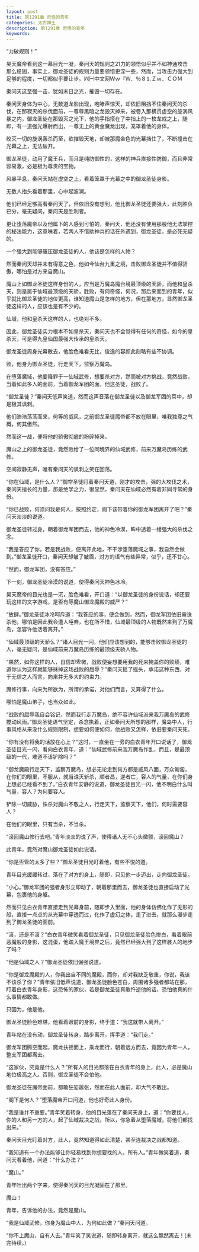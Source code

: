 ```yaml
---
layout: post
title: 第1291章 奇怪的青年
categories: 太古神王
description: 第1291章 奇怪的青年
keywords:
---
```


“力破规则！”

昊天魔帝看到这一幕目光一凝，秦问天的规则之21力的领悟似乎并不如神通攻击那么稳固，事实上，御龙圣徒的规则力量要领悟更深一些，然而，当攻击力强大到足够的程度，一切都似乎要让步。㈧㈠中文网Ｗｗ『Ｗ．％８⒈Ｚｗ．ＣＯＭ

秦问天这至强一击，犹如末日之光，摧毁一切存在。

秦问天身体为中心，无数道龙影出现，咆哮声惊天，却依旧阻挡不住秦问天的杀伐，在那寂灭的杀伐面前，一尊尊黑暗之龙毁灭掉来，被卷入那横贯虚空的旋涡风暴之内，御龙圣徒在那毁灭之光下，他的手指搭在了中指上的一枚龙戒之上，随即，有一道强光爆射而出，一尊无上的黄金魔龙出现，笼罩着他的身体。

绞灭一切的旋涡轰杀而至，欲摧毁天地，却被那魔金色的光幕挡住了，不断撞击在光幕之上，无法破开。

御龙圣徒，动用了魔王兵，而且是纯防御性的，这样的神兵直接性防御，而且非常容易激，必是极为尊贵的宝物。

风暴平息，秦问天站在虚空之上，看着笼罩于光幕之中的御龙圣徒身影。

无数人抬头看着那里，心中起波澜。

他们已经足够高看秦问天了，但依旧没有想到，他比御龙圣徒还要强大，此刻胜负已分，毫无疑问，秦问天是胜利者。

更让堕落魔帝以及他属下的人感到可怕的，秦问天，他还没有使用那股他无法掌控的秘法能力，这意味着，若两人不借助神兵的话在外遇到，御龙圣徒，是必死无疑的。

一个强大到能够碾压御龙圣徒的人，他该是怎样的人物？

然而秦问天却并未有得意之色，他如今仙台九重之境，击败御龙圣徒并不值得骄傲，哪怕是对方来自魔山。

魔山上如御龙圣徒这样身份的人，应当是万魔岛魔台境最顶级的天骄，而他和皇杀天，则是属于仙域最顶级的天骄，胜败，有何奇怪，何况，那后来而到的青年，似乎就比御龙圣徒的地位更高，谁知道魔山是怎样的地方，但在那地方，显然御龙圣徒这样的人，应该也是有不少的。

仙域，他和皇杀天这样的人，也绝对不多。

因此，御龙圣徒实力根本不如皇杀天，秦问天也不会觉得有任何的奇怪，如今的皇杀天，可是得九皇仙国最强大传承的皇杀天。

御龙圣徒周身光幕散去，他脸色难看无比，俊逸的容颜此刻略有些不协调。

败，他身为御龙圣徒，行走天下，监察万魔岛。

在堕落魔域，他要降罪于一仙域武修，想要杀对方，然而被对方挑战，竟然战败，当着如此多人的面前，当着御龙军团的面，他这圣徒，战败了。

“御龙圣徒？”秦问天低声笑道，然而这声音落在御龙圣徒以及御龙军团的耳中，却是极其讽刺。

他们浩浩荡荡而来，何等的威风，之前御龙圣徒魔帝都不放在眼里，唯我独尊之气概，何其傲然。

然而这一战，便将他的骄傲彻底的粉碎掉来。

魔山之上的御龙圣徒，竟然败给了一位同境界的仙域武修，前来万魔岛历练的武修。

空间寂静无声，唯有秦问天的讽刺之笑在回荡。

“你在仙域，是什么人？”御空圣徒盯着秦问天道，刚才的攻击，强的大攻伐之术，秦问天擅长的力量，那是绝学之力，很显然，秦问天在仙域必然有着非同寻常的身份。

“你已战败，何须问我是何人，按照约定，阁下该带着你的御龙军团离开了吧？”秦问天淡淡的说道。

御龙圣徒转过身，朝着御龙军团而去，他的神色冷漠，眸中透着一缕强大的杀伐之念。

“我是答应了你，若是我战败，便离开此地，不干涉堕落魔域之事，我自然会做到。”御龙圣徒开口，秦问天却皱了皱眉，对方的语气有些异常，似乎，还不甘心。

“然而，御龙军团，没有答应。”

下一刻，御龙圣徒冷漠的说道，使得秦问天神色冰冷。

昊天魔帝的目光也是一沉，脸色难看，开口道：“以御龙圣徒的身份说话，却还要玩这样的文字游戏，是否有辱魔山御龙魔殿的威严？”

“放肆。”御龙圣徒冰冷呵斥道：“我答应的事，便会做到，然而，御龙军团依旧需诛杀他，哪怕是因此我会遭人唾弃，也在所不惜，仙域最顶级的人物既然来到了万魔岛，怎容许他活着离开。”

“仙域最顶级的天骄么？”诸人目光一闪，他们应该想到的，能够击败御龙圣徒的人，毫无疑问，是仙域前来万魔岛历练的最顶级天骄人物。

“果然，如你这样的人，自信却卑微，战败便妄想要用我的死来掩盖你的败绩，难道你认为这样就能够抹掉这场战败的屈辱？”秦问天摇了摇头，承诺这种东西，对于无信之人而言，向来并无多大的约束力。

魔修行事，向来为所欲为，所谓的承诺，对他们而言，又算得了什么。

哪怕是魔山弟子，也当众如此。

“战败的屈辱我自会铭记，然而我行走万魔岛，绝不容许仙域派来我万魔岛的武修搅动风雨。”御龙圣徒语气坚定，杀念执着，正如秦问天所想的那样，魔岛中人，行事风格从来没什么规则限制，想要如何便如何，他战败又怎样，依旧要秦问天死。

“你有没有将我的话放在心上？”这时，一直坐在一旁的白衣青年开口说话了，御龙圣徒目光一闪，看向白衣青年，道：“仙域武修前来我万魔岛作乱，而且，是最顶级的一代，难道不该铲除吗？”

“御龙魔殿行走天下，监察万魔岛，想必无论走到何方都是威风八面，万众匍匐，在你们的眼里，不服从，就当诛灭斩杀，顺者昌，逆者亡，容人的气量，在你们身上想必已经看不到了。”白衣青年安静的说道，御龙圣徒目光一闪，他不明白什么叫气量，容人？为何要容人。

铲除一切威胁，诛杀对魔山不敬之人，行走天下，监察天下，他们，何时需要容人？

在他们的眼里，只有当杀，不当杀。

“滚回魔山修行去吧。”青年淡淡的说了声，使得诸人无不心头微颤，滚回魔山？

此青年，竟然对魔山御龙圣徒如此说话。

“你是否管的太多了些？”御龙圣徒目光盯着他，有些不悦的道。

青年目光缓缓转过，落在了对方的身上，随即，只见他一步迈出，走向御龙圣徒。

“小心。”御龙军团的强者身形立即动了，朝着那里而去，御龙圣徒也直接启动了光幕，包裹他的身躯。

然而只见白衣青年直接走到光幕身前，随即步入里面，他的身体仿佛化作了无形的般，直接一点点的从光幕中穿透而过，化作了虚幻之体，走了进去，就那么漫步走到了御龙圣徒的面前。

“滚，还是不滚？”白衣青年微笑看着御龙圣徒，只见御龙圣徒脸色惨白，看着眼前恶魔般的身影，这混蛋，他踏入魔王境界之后，竟然已经强大到了这样骇人的地步了吗？

“他是仙域之人？”御龙圣徒依旧倔强说道。

“你是御龙魔殿的人，你我出自不同的魔殿，而你，却对我缺乏敬重，你说，我该不该杀了你？”青年依旧低声说道，御龙圣徒脸色苍白，周围诸多强者都站在那，盯着白衣青年身影，这恐怖的家伙，若是御龙圣徒真敢忤逆他的话，恐怕他真的什么事情都敢做。

只因为，他是他。

御龙圣徒脸色难堪，他看着眼前的身影，终于道：“我这就带人离开。”

青年站在没有动，御龙圣徒转身，踏步离开，挥手道：“我们走。”

御龙军团腾空而起，魔龙扶摇而上，乘龙而行，朝着远方而去，竟因为青年一人，整支军团都离去。

“这家伙，究竟是什么人？”所有人的目光都落在白衣青年的身上，此人，必是魔山地位极高之人。否则，御龙圣徒不会怕他。

御龙圣徒在魔帝面前，都敢狂妄嚣张，然而在此人面前，却大气不敢出。

“阁下是何人？”堕落魔帝开口问道，他也好奇此人身份。

“我是谁并不重要。”青年笑着转身，他的目光落在了秦问天身上，道：“你要找人，你的人和另一方的人，起了仙域裁决之战，所以，你急着从堕落魔域，将他们都找出来。”

秦问天目光盯着对方，此人，竟然知道得如此清楚，甚至连裁决之战都知道。

“我知道有一个办法能够让你轻易找到你想要找的人，所有人。”青年微笑着道，秦问天看着他，问道：“什么办法？”

“魔山。”

青年吐出两个字来，使得秦问天的目光凝固在了那里。

魔山！

青年，告诉他的办法，竟然是魔山。

“我是仙域武修，你身为魔山中人，为何如此做？”秦问天问道。

“你不上魔山，自有人去。”青年笑了笑说道，随即转身离开，就这么飘然离去！(未完待续。)

